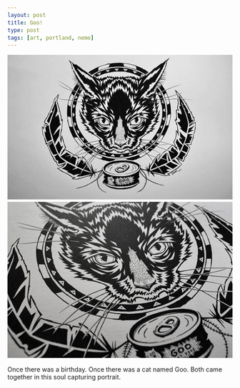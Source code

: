 ```yaml
---
layout: post
title: Goo!
type: post
tags: [art, portland, nemo]
---
```


![sketch](/media/images/b-goo.jpg)
 
Once there was a birthday. Once there was a cat named Goo. Both came together in this soul capturing portrait.


